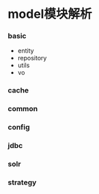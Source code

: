 model模块解析
===================

### basic
* entity
* repository
* utils
* vo
### cache
### common
### config
### jdbc
###  solr
###  strategy
